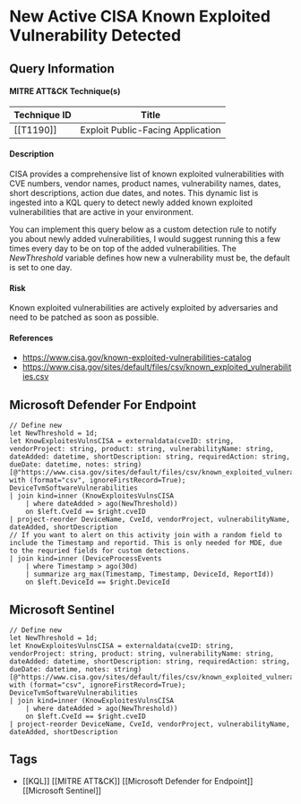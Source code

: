 # New Active CISA Known Exploited Vulnerability Detected

## Query Information

#### MITRE ATT&CK Technique(s)

| Technique ID | Title                             |
| ------------ | --------------------------------- |
| [[T1190]]    | Exploit Public-Facing Application |
#### Description
CISA provides a comprehensive list of known exploited vulnerabilities with CVE numbers, vendor names, product names, vulnerability names, dates, short descriptions, action due dates, and notes. This dynamic list is ingested into a KQL query to detect newly added known exploited vulnerabilities that are active in your environment.

You can implement this query below as a custom detection rule to notify you about newly added vulnerabilities, I would suggest running this a few times every day to be on top of the added vulnerabilities. The *NewThreshold* variable defines how new a vulnerability must be, the default is set to one day.
#### Risk
Known exploited vulnerabilities are actively exploited by adversaries and need to be patched as soon as possible.
#### References
- https://www.cisa.gov/known-exploited-vulnerabilities-catalog
- https://www.cisa.gov/sites/default/files/csv/known_exploited_vulnerabilities.csv
## Microsoft Defender For Endpoint
```kusto
// Define new
let NewThreshold = 1d;
let KnowExploitesVulnsCISA = externaldata(cveID: string, vendorProject: string, product: string, vulnerabilityName: string, dateAdded: datetime, shortDescription: string, requiredAction: string, dueDate: datetime, notes: string)[@"https://www.cisa.gov/sites/default/files/csv/known_exploited_vulnerabilities.csv"] with (format="csv", ignoreFirstRecord=True);
DeviceTvmSoftwareVulnerabilities
| join kind=inner (KnowExploitesVulnsCISA 
    | where dateAdded > ago(NewThreshold)) 
    on $left.CveId == $right.cveID
| project-reorder DeviceName, CveId, vendorProject, vulnerabilityName, dateAdded, shortDescription
// If you want to alert on this activity join with a random field to include the Timestamp and reportid. This is only needed for MDE, due to the requried fields for custom detections.
| join kind=inner (DeviceProcessEvents
    | where Timestamp > ago(30d)
    | summarize arg_max(Timestamp, Timestamp, DeviceId, ReportId))
    on $left.DeviceId == $right.DeviceId
```
## Microsoft Sentinel
```kusto
// Define new
let NewThreshold = 1d;
let KnowExploitesVulnsCISA = externaldata(cveID: string, vendorProject: string, product: string, vulnerabilityName: string, dateAdded: datetime, shortDescription: string, requiredAction: string, dueDate: datetime, notes: string)[@"https://www.cisa.gov/sites/default/files/csv/known_exploited_vulnerabilities.csv"] with (format="csv", ignoreFirstRecord=True);
DeviceTvmSoftwareVulnerabilities
| join kind=inner (KnowExploitesVulnsCISA 
    | where dateAdded > ago(NewThreshold)) 
    on $left.CveId == $right.cveID
| project-reorder DeviceName, CveId, vendorProject, vulnerabilityName, dateAdded, shortDescription
```
## Tags
- [[KQL]] [[MITRE ATT&CK]] [[Microsoft Defender for Endpoint]] [[Microsoft Sentinel]]